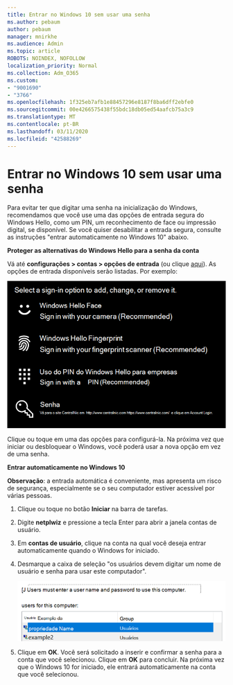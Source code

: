 ```yaml
---
title: Entrar no Windows 10 sem usar uma senha
ms.author: pebaum
author: pebaum
manager: mnirkhe
ms.audience: Admin
ms.topic: article
ROBOTS: NOINDEX, NOFOLLOW
localization_priority: Normal
ms.collection: Adm_O365
ms.custom:
- "9001690"
- "3766"
ms.openlocfilehash: 1f325eb7afb1e88457296e8187f8ba6dff2ebfe0
ms.sourcegitcommit: 00e4266575438f55bdc18db05ed54aafcb75a3c9
ms.translationtype: MT
ms.contentlocale: pt-BR
ms.lasthandoff: 03/11/2020
ms.locfileid: "42588269"
---
```

# <a name="sign-in-to-windows-10-without-using-a-password"></a>Entrar no Windows 10 sem usar uma senha

Para evitar ter que digitar uma senha na inicialização do Windows, recomendamos que você use uma das opções de entrada segura do Windows Hello, como um PIN, um reconhecimento de face ou impressão digital, se disponível. Se você quiser desabilitar a entrada segura, consulte as instruções "entrar automaticamente no Windows 10" abaixo.

**Proteger as alternativas do Windows Hello para a senha da conta**

Vá até **configurações > contas > opções de entrada** (ou clique [aqui](ms-settings:signinoptions?activationSource=GetHelp)). As opções de entrada disponíveis serão listadas. Por exemplo:

![Opções de entrada.](media/sign-in-options.png)

Clique ou toque em uma das opções para configurá-la. Na próxima vez que iniciar ou desbloquear o Windows, você poderá usar a nova opção em vez de uma senha. 

**Entrar automaticamente no Windows 10**

**Observação**: a entrada automática é conveniente, mas apresenta um risco de segurança, especialmente se o seu computador estiver acessível por várias pessoas. 

1. Clique ou toque no botão **Iniciar** na barra de tarefas.

2. Digite **netplwiz** e pressione a tecla Enter para abrir a janela contas de usuário.

3. Em **contas de usuário**, clique na conta na qual você deseja entrar automaticamente quando o Windows for iniciado.

4. Desmarque a caixa de seleção "os usuários devem digitar um nome de usuário e senha para usar este computador".

    ![Os usuários devem inserir uma opção de nome de usuário e senha.](media/users-must-enter-username.png)

5. Clique em **OK**. Você será solicitado a inserir e confirmar a senha para a conta que você selecionou. Clique em **OK** para concluir. Na próxima vez que o Windows 10 for iniciado, ele entrará automaticamente na conta que você selecionou.
